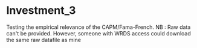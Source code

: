 # Investment_3

Testing the empirical relevance of the CAPM/Fama-French.
NB : Raw data can't be provided. However, someone with WRDS access could download the same raw datafile as mine
